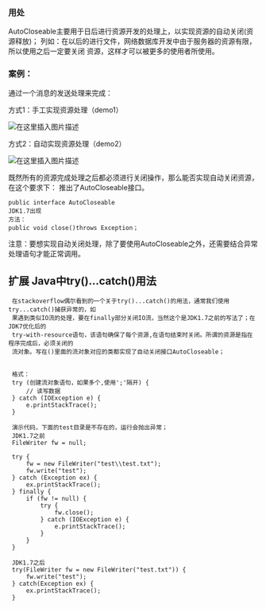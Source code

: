 ### 用处

AutoCloseable主要用于日后进行资源开发的处理上，以实现资源的自动关闭(资源释放)；
列如：在以后的进行文件，网络数据库开发中由于服务器的资源有限，所以使用之后一定要关闭
资源，这样才可以被更多的使用者所使用。


### 案例：
通过一个消息的发送处理来完成：

方式1：手工实现资源处理（demo1）

![在这里插入图片描述](https://img-blog.csdnimg.cn/20200523183045323.png?x-oss-process=image/watermark,type_ZmFuZ3poZW5naGVpdGk,shadow_10,text_aHR0cHM6Ly9ibG9nLmNzZG4ubmV0L3FxXzQzMDcyMzk5,size_16,color_FFFFFF,t_70)

方式2：自动实现资源处理（demo2） 

![在这里插入图片描述](https://img-blog.csdnimg.cn/2020052318321084.png?x-oss-process=image/watermark,type_ZmFuZ3poZW5naGVpdGk,shadow_10,text_aHR0cHM6Ly9ibG9nLmNzZG4ubmV0L3FxXzQzMDcyMzk5,size_16,color_FFFFFF,t_70)

既然所有的资源完成处理之后都必须进行关闭操作，那么能否实现自动关闭资源，在这个要求下：
推出了AutoCloseable接口。
    
    public interface AutoCloseable
    JDK1.7出现
    方法：
    public void close()throws Exception；
    
注意：要想实现自动关闭处理，除了要使用AutoCloseable之外，还需要结合异常处理语句才能正常调用。


## 扩展 Java中try()...catch()用法

     在stackoverflow偶尔看到的一个关于try()...catch()的用法，通常我们使用try...catch()捕获异常的，如
     果遇到类似IO流的处理，要在finally部分关闭IO流，当然这个是JDK1.7之前的写法了；在JDK7优化后的
     try-with-resource语句，该语句确保了每个资源,在语句结束时关闭。所谓的资源是指在程序完成后，必须关闭的
     流对象。写在()里面的流对象对应的类都实现了自动关闭接口AutoCloseable；
     
     
     格式：
     try (创建流对象语句，如果多个,使用';'隔开) {
         // 读写数据
     } catch (IOException e) {
         e.printStackTrace();
     }
     
     演示代码，下面的test目录是不存在的，运行会抛出异常；
     JDK1.7之前
     FileWriter fw = null;
      
     try {
         fw = new FileWriter("test\\test.txt");
         fw.write("test");
     } catch (Exception ex) {
         ex.printStackTrace();
     } finally {
         if (fw != null) {
             try {
                 fw.close();
             } catch (IOException e) {
                 e.printStackTrace();
             }
         }
     }
     
     JDK1.7之后
     try(FileWriter fw = new FileWriter("test.txt")) {
         fw.write("test");
     } catch(Exception ex) {
         ex.printStackTrace();
     }
     
       
    

